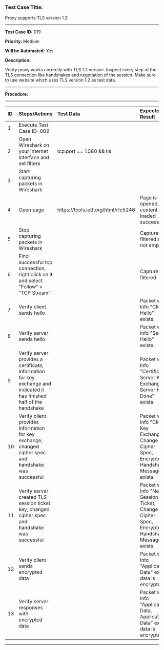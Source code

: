 ### Test Case Title: ###

Proxy supports TLS version 1.2 

---

**Test Case ID:** 019

**Priority:** Medium 

**Will be Automated:** Yes

**Description:**

Verify proxy works correctly with TLS 1.2 version. Inspect every step of the TLS connection like handshakes and negotiation of the session. 
Make sure to use website which uses TLS version 1.2 as test data.

---

**Procedure:**

---

|      ID       | Steps/Actions |  Test Data  | Expected Result |
| :------------ |:--------------| :---------- | :-------------- |
|       1       | Execute Test Case ID-002 | |
|       2       | Open Wireshark on your internet interface and set filters | tcp.port == 1080 && tls |  |
|       3       | Start capturing packets in Wireshark |  |  |
|       4       | Open page | https://tools.ietf.org/html/rfc5246 | Page is opened, content loaded successfully  |
|       5       | Stop capturing packets in Wireshark |  | Capture is filtered and not empty |
|       6       | Find successful tcp connection, right click on it and select "Follow" > "TCP Stream" |  | Capture is filtered  |
|       7       | Verify client sends hello |  | Packet with Info "Client Hello" exists.|
|       8       | Verify server sends hello |  | Packet with Info "Server Hello" exists. |
|       9       | Verify server provides a certificate, information for key exchange and indicated it has finished half of the handshake |  | Packet with Info "Certificate, Server Key Exchange, Server Hello Done" exists.  |
|       10      | Verify client provides information for key exchange, changed cipher spec and handshake was successful  |  | Packet with Info "Client Key Exchange, Change Cipher Spec, Encrypted Handshake Message" exists.  |
|       11      | Verify server created TLS session ticket key, changed cipher spec and handshake was successful  |  | Packet with Info "New Session Ticket, Change Cipher Spec, Encrypted Handshake Message" exists.  |
|       12      | Verify client sends encrypted data  |  | Packet with Info "Application Data" exists, data is encrypted.  |
|       13      | Verify server responses with encrypted data  |  | Packet with Info "Application Data, Application Data" exists, data is encrypted.  |

---
